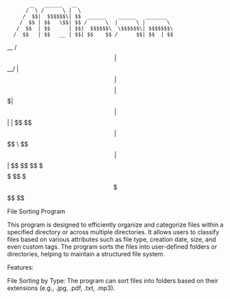            __   ______   __
          /  \ /      \ |  \
         /  $$|  $$$$$$\| $$  ______    ______   _______
        /  $$ | $$   \$$| $$ /      \  |      \ |       \
       /  $$  | $$      | $$|  $$$$$$\  \$$$$$$\| $$$$$$$\
      /  $$   | $$   __ | $$| $$    $$ /      $$| $$  | $$
 __  /  $$    | $$__/  \| $$| $$$$$$$$|  $$$$$$$| $$  | $$
|  \|  $$      \$$    $$| $$ \$$     \ \$$    $$| $$  | $$
 \$$ \$$        \$$$$$$  \$$  \$$$$$$$  \$$$$$$$ \$$   \$$


File Sorting Program

This program is designed to efficiently organize and categorize files within a specified directory or across multiple directories. It allows users to classify files based on various attributes such as file type, creation date, size, and even custom tags. The program sorts the files into user-defined folders or directories, helping to maintain a structured file system.

Features:

File Sorting by Type: The program can sort files into folders based on their extensions (e.g., .jpg, .pdf, .txt, .mp3).
